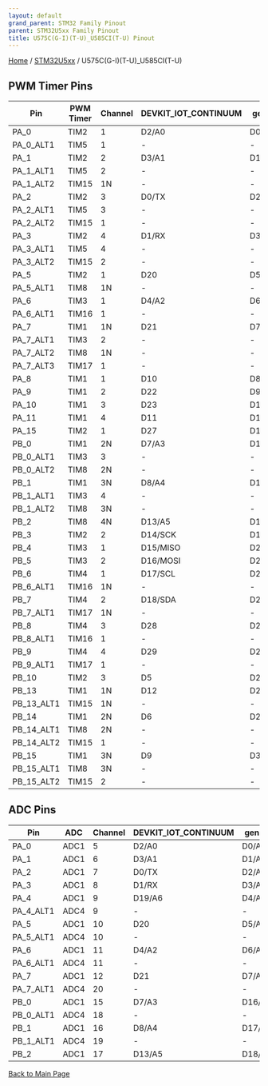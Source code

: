 ```yaml
---
layout: default
grand_parent: STM32 Family Pinout
parent: STM32U5xx Family Pinout
title: U575C(G-I)(T-U)_U585CI(T-U) Pinout
---
```


[Home](../../index.md) / [STM32U5xx](../index.md) / U575C(G-I)(T-U)_U585CI(T-U)

## PWM Timer Pins

| Pin | PWM Timer | Channel | DEVKIT_IOT_CONTINUUM | generic |
| --- | --- | --- | --- | --- |
| PA_0 | TIM2 | 1 | D2/A0 | D0/A0 |
| PA_0_ALT1 | TIM5 | 1 | - | - |
| PA_1 | TIM2 | 2 | D3/A1 | D1/A1 |
| PA_1_ALT1 | TIM5 | 2 | - | - |
| PA_1_ALT2 | TIM15 | 1N | - | - |
| PA_2 | TIM2 | 3 | D0/TX | D2/A2 |
| PA_2_ALT1 | TIM5 | 3 | - | - |
| PA_2_ALT2 | TIM15 | 1 | - | - |
| PA_3 | TIM2 | 4 | D1/RX | D3/A3 |
| PA_3_ALT1 | TIM5 | 4 | - | - |
| PA_3_ALT2 | TIM15 | 2 | - | - |
| PA_5 | TIM2 | 1 | D20 | D5/A5 |
| PA_5_ALT1 | TIM8 | 1N | - | - |
| PA_6 | TIM3 | 1 | D4/A2 | D6/A6 |
| PA_6_ALT1 | TIM16 | 1 | - | - |
| PA_7 | TIM1 | 1N | D21 | D7/A7 |
| PA_7_ALT1 | TIM3 | 2 | - | - |
| PA_7_ALT2 | TIM8 | 1N | - | - |
| PA_7_ALT3 | TIM17 | 1 | - | - |
| PA_8 | TIM1 | 1 | D10 | D8 |
| PA_9 | TIM1 | 2 | D22 | D9 |
| PA_10 | TIM1 | 3 | D23 | D10 |
| PA_11 | TIM1 | 4 | D11 | D11 |
| PA_15 | TIM2 | 1 | D27 | D15 |
| PB_0 | TIM1 | 2N | D7/A3 | D16/A8 |
| PB_0_ALT1 | TIM3 | 3 | - | - |
| PB_0_ALT2 | TIM8 | 2N | - | - |
| PB_1 | TIM1 | 3N | D8/A4 | D17/A9 |
| PB_1_ALT1 | TIM3 | 4 | - | - |
| PB_1_ALT2 | TIM8 | 3N | - | - |
| PB_2 | TIM8 | 4N | D13/A5 | D18/A10 |
| PB_3 | TIM2 | 2 | D14/SCK | D19 |
| PB_4 | TIM3 | 1 | D15/MISO | D20 |
| PB_5 | TIM3 | 2 | D16/MOSI | D21 |
| PB_6 | TIM4 | 1 | D17/SCL | D22 |
| PB_6_ALT1 | TIM16 | 1N | - | - |
| PB_7 | TIM4 | 2 | D18/SDA | D23 |
| PB_7_ALT1 | TIM17 | 1N | - | - |
| PB_8 | TIM4 | 3 | D28 | D24 |
| PB_8_ALT1 | TIM16 | 1 | - | - |
| PB_9 | TIM4 | 4 | D29 | D25 |
| PB_9_ALT1 | TIM17 | 1 | - | - |
| PB_10 | TIM2 | 3 | D5 | D26 |
| PB_13 | TIM1 | 1N | D12 | D28 |
| PB_13_ALT1 | TIM15 | 1N | - | - |
| PB_14 | TIM1 | 2N | D6 | D29 |
| PB_14_ALT1 | TIM8 | 2N | - | - |
| PB_14_ALT2 | TIM15 | 1 | - | - |
| PB_15 | TIM1 | 3N | D9 | D30 |
| PB_15_ALT1 | TIM8 | 3N | - | - |
| PB_15_ALT2 | TIM15 | 2 | - | - |


## ADC Pins

| Pin | ADC | Channel | DEVKIT_IOT_CONTINUUM | generic |
| --- | --- | --- | --- | --- |
| PA_0 | ADC1 | 5 | D2/A0 | D0/A0 |
| PA_1 | ADC1 | 6 | D3/A1 | D1/A1 |
| PA_2 | ADC1 | 7 | D0/TX | D2/A2 |
| PA_3 | ADC1 | 8 | D1/RX | D3/A3 |
| PA_4 | ADC1 | 9 | D19/A6 | D4/A4 |
| PA_4_ALT1 | ADC4 | 9 | - | - |
| PA_5 | ADC1 | 10 | D20 | D5/A5 |
| PA_5_ALT1 | ADC4 | 10 | - | - |
| PA_6 | ADC1 | 11 | D4/A2 | D6/A6 |
| PA_6_ALT1 | ADC4 | 11 | - | - |
| PA_7 | ADC1 | 12 | D21 | D7/A7 |
| PA_7_ALT1 | ADC4 | 20 | - | - |
| PB_0 | ADC1 | 15 | D7/A3 | D16/A8 |
| PB_0_ALT1 | ADC4 | 18 | - | - |
| PB_1 | ADC1 | 16 | D8/A4 | D17/A9 |
| PB_1_ALT1 | ADC4 | 19 | - | - |
| PB_2 | ADC1 | 17 | D13/A5 | D18/A10 |


[Back to Main Page](../../index.md)